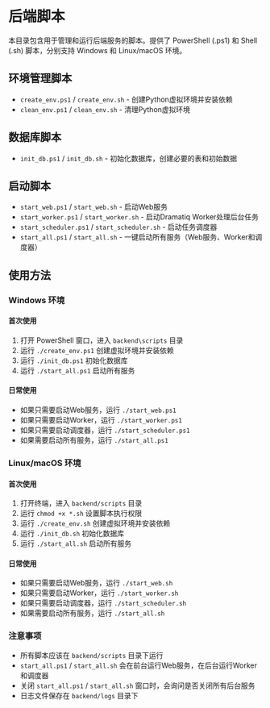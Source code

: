 # 后端脚本

本目录包含用于管理和运行后端服务的脚本。提供了 PowerShell (.ps1) 和 Shell (.sh) 脚本，分别支持 Windows 和 Linux/macOS 环境。

## 环境管理脚本

- `create_env.ps1` / `create_env.sh` - 创建Python虚拟环境并安装依赖
- `clean_env.ps1` / `clean_env.sh` - 清理Python虚拟环境

## 数据库脚本

- `init_db.ps1` / `init_db.sh` - 初始化数据库，创建必要的表和初始数据

## 启动脚本

- `start_web.ps1` / `start_web.sh` - 启动Web服务
- `start_worker.ps1` / `start_worker.sh` - 启动Dramatiq Worker处理后台任务
- `start_scheduler.ps1` / `start_scheduler.sh` - 启动任务调度器
- `start_all.ps1` / `start_all.sh` - 一键启动所有服务（Web服务、Worker和调度器）

## 使用方法

### Windows 环境

#### 首次使用

1. 打开 PowerShell 窗口，进入 `backend\scripts` 目录
2. 运行 `./create_env.ps1` 创建虚拟环境并安装依赖
3. 运行 `./init_db.ps1` 初始化数据库
4. 运行 `./start_all.ps1` 启动所有服务

#### 日常使用

- 如果只需要启动Web服务，运行 `./start_web.ps1`
- 如果只需要启动Worker，运行 `./start_worker.ps1`
- 如果只需要启动调度器，运行 `./start_scheduler.ps1`
- 如果需要启动所有服务，运行 `./start_all.ps1`

### Linux/macOS 环境

#### 首次使用

1. 打开终端，进入 `backend/scripts` 目录
2. 运行 `chmod +x *.sh` 设置脚本执行权限
3. 运行 `./create_env.sh` 创建虚拟环境并安装依赖
4. 运行 `./init_db.sh` 初始化数据库
5. 运行 `./start_all.sh` 启动所有服务

#### 日常使用

- 如果只需要启动Web服务，运行 `./start_web.sh`
- 如果只需要启动Worker，运行 `./start_worker.sh`
- 如果只需要启动调度器，运行 `./start_scheduler.sh`
- 如果需要启动所有服务，运行 `./start_all.sh`

### 注意事项

- 所有脚本应该在 `backend/scripts` 目录下运行
- `start_all.ps1` / `start_all.sh` 会在前台运行Web服务，在后台运行Worker和调度器
- 关闭 `start_all.ps1` / `start_all.sh` 窗口时，会询问是否关闭所有后台服务
- 日志文件保存在 `backend/logs` 目录下
